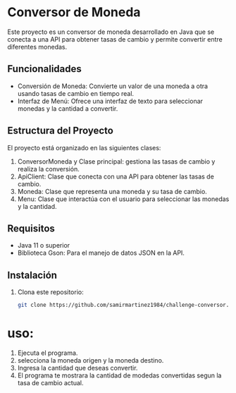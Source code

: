 # Conversor de Moneda

Este proyecto es un conversor de moneda desarrollado en Java que se conecta a una API para obtener tasas de cambio y permite convertir entre diferentes monedas.

## Funcionalidades

- Conversión de Moneda: Convierte un valor de una moneda a otra usando tasas de cambio en tiempo real.
- Interfaz de Menú: Ofrece una interfaz de texto para seleccionar monedas y la cantidad a convertir.

## Estructura del Proyecto
El proyecto está organizado en las siguientes clases:

1. ConversorMoneda y Clase principal: gestiona las tasas de cambio y realiza la conversión.
2. ApiClient: Clase que conecta con una API para obtener las tasas de cambio.
3. Moneda: Clase que representa una moneda y su tasa de cambio.
4. Menu: Clase que interactúa con el usuario para seleccionar las monedas y la cantidad.

## Requisitos
- Java 11 o superior
- Biblioteca Gson: Para el manejo de datos JSON en la API.

## Instalación
1. Clona este repositorio:
   ```bash
   git clone https://github.com/samirmartinez1984/challenge-conversor.git

# uso:
1.  Ejecuta el programa.
2. selecciona la moneda origen y la moneda destino.
3. Ingresa la cantidad que deseas convertir.
4. El programa te mostrara la cantidad de modedas convertidas segun la tasa de cambio actual.

